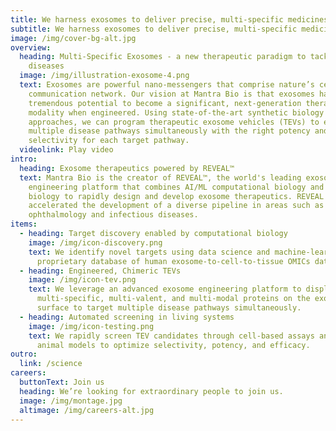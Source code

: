 ```yaml
---
title: We harness exosomes to deliver precise, multi-specific medicines.
subtitle: We harness exosomes to deliver precise, multi-specific medicines.
image: /img/cover-bg-alt.jpg
overview:
  heading: Multi-Specific Exosomes - a new therapeutic paradigm to tackle complex
    diseases
  image: /img/illustration-exosome-4.png
  text: Exosomes are powerful nano-messengers that comprise nature’s cellular
    communication network. Our vision at Mantra Bio is that exosomes have
    tremendous potential to become a significant, next-generation therapeutic
    modality when engineered. Using state-of-the-art synthetic biology
    approaches, we can program therapeutic exosome vehicles (TEVs) to engage
    multiple disease pathways simultaneously with the right potency and
    selectivity for each target pathway.
  videolink: Play video
intro:
  heading: Exosome therapeutics powered by REVEAL™
  text: Mantra Bio is the creator of REVEAL™, the world's leading exosome
    engineering platform that combines AI/ML computational biology and synthetic
    biology to rapidly design and develop exosome therapeutics. REVEAL has
    accelerated the development of a diverse pipeline in areas such as
    ophthalmology and infectious diseases.
items:
  - heading: Target discovery enabled by computational biology
    image: /img/icon-discovery.png
    text: We identify novel targets using data science and machine-learning with our
      proprietary database of human exosome-to-cell-to-tissue OMICs data.
  - heading: Engineered, Chimeric TEVs
    image: /img/icon-tev.png
    text: We leverage an advanced exosome engineering platform to display
      multi-specific, multi-valent, and multi-modal proteins on the exosome
      surface to target multiple disease pathways simultaneously.
  - heading: Automated screening in living systems
    image: /img/icon-testing.png
    text: We rapidly screen TEV candidates through cell-based assays and *in vivo*
      animal models to optimize selectivity, potency, and efficacy.
outro:
  link: /science
careers:
  buttonText: Join us
  heading: We’re looking for extraordinary people to join us.
  image: /img/montage.jpg
  altimage: /img/careers-alt.jpg
---
```

